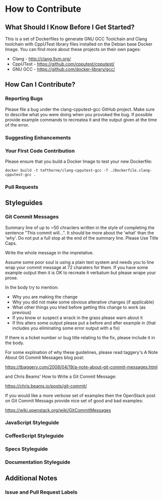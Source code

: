 # How to Contribute

## What Should I Know Before I Get Started?

This is a set of Dockerfiles to generate GNU GCC Toolchain and Clang toolchain
with CppUTest library files installed on the Debian base Docker Image.  You can
find more about these projects on their own pages:
* Clang - http://clang.llvm.org/
* CppUTest - https://github.com/cpputest/cpputest/
* GNU GCC - https://github.com/docker-library/gcc/

## How Can I Contribute?

### Reporting Bugs

Please file a bug under the clang-cpputest-gcc GitHub project.  Make sure to
describe what you were doing when you provoked the bug.  If possible provide
example commands to recreatea it and the output given at the time of the error.

### Suggesting Enhancements
### Your First Code Contribution

Please ensure that you build a Docker Image to test your new Dockerfile:
```
docker build -t tafthorne/clang-cpputest-gcc -f ./Dockerfile.clang-cpputest-gcc .
```

### Pull Requests

## Styleguides

### Git Commit Messages

Summary line of up to ~50 chracters written in the style of completing the
sentence "This commit will...".  It should be more about the 'what' than the
'why'.  Do not put a full stop at the end of the summary line.  Please Use
Title Caps.

Write the whole message in the impretative.

Assume some poor soul is using a plain text system and needs you to line wrap
your commit message at 72 charaters for them.  If you have some example output
then it is OK to recreate it verbatum but please wrape your prose.

In the body try to mention:
* Why you are making the change
* Why you did not make some obvious alterative changes (if applicable)
* What other things you tried before getting this change to work (as previous)
* If you know or suspect a wrack in the grass please warn about it
* If this alters some output please put a before and after example in (that
includes you eliminating some error output with a fix)

If there is a ticket number or bug title relating to the fix, please include it
in the body.

For some explination of why these guidelines, please read taggery's A Note
About Git Commit Messages blog post:

https://tbaggery.com/2008/04/19/a-note-about-git-commit-messages.html

and Chris Beams' How to Write a Git Commit Message:

https://chris.beams.io/posts/git-commit/

If you would like a more verbose set of examples then the OpenStack post on 
Git Commit Messags provide nice set of good and bad examples:

https://wiki.openstack.org/wiki/GitCommitMessages

### JavaScript Styleguide
### CoffeeScript Styleguide
### Specs Styleguide
### Documentation Styleguide

## Additional Notes
### Issue and Pull Request Labels

